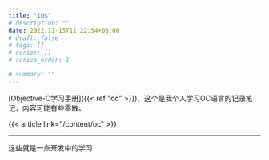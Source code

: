 ```yaml
---
title: "IOS"
# description: ""
date: 2022-11-15T11:22:54+08:00
# draft: false
# tags: []
# series: []
# series_order: 1

# summary: ""
---
```


[Objective-C学习手册]({{< ref "oc" >}})，这个是我个人学习OC语言的记录笔记，内容可能有些零散。

{{< article link="/content/oc" >}}


---

这些就是一点开发中的学习